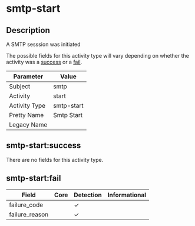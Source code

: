 smtp-start
==========

Description
-----------
A SMTP sesssion was initiated

The possible fields for this activity type will vary depending on whether the activity was a [success](#smtp-startsuccess) or a [fail](#smtp-startfail).

| Parameter     | Value      |
| ------------- | ---------- |
| Subject       | smtp       |
| Activity      | start      |
| Activity Type | smtp-start |
| Pretty Name   | Smtp Start |
| Legacy Name   |            |

smtp-start:success
------------------

There are no fields for this activity type.


smtp-start:fail
---------------

| Field          | Core | Detection | Informational |
| -------------- | ---- | --------- | ------------- |
| failure_code   |      | &#10003;  |               |
| failure_reason |      | &#10003;  |               |